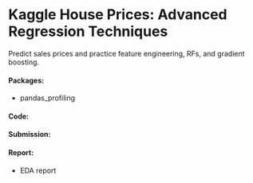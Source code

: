 # Kaggle House Prices: Advanced Regression Techniques

Predict sales prices and practice feature engineering, RFs, and gradient boosting.



#### Packages:

- pandas_profiling

  

#### Code:

#### Submission:

#### Report:

- EDA report 